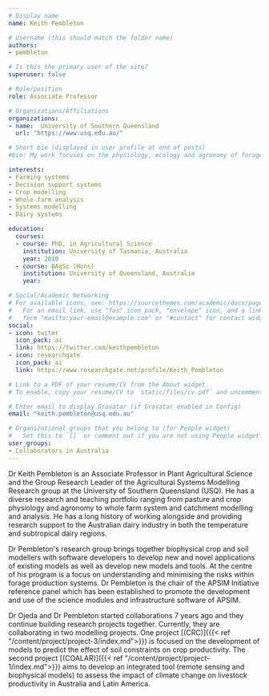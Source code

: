 ```yaml
---
# Display name
name: Keith Pembleton

# Username (this should match the folder name)
authors:
- pembleton

# Is this the primary user of the site?
superuser: false

# Role/position
role: Associate Professor 

# Organizations/Affiliations
organizations:
- name:  University of Southern Queensland
  url: "https://www.usq.edu.au/"

# Short bio (displayed in user profile at end of posts)
#bio: My work focuses on the physiology, ecology and agronomy of forage plants.

interests:
- Farming systems
- Decision support systems
- Crop modelling
- Whole-farm analysis
- Systems modelling
- Dairy systems

education:
  courses:
  - course: PhD, in Agricultural Science
    institution: University of Tasmania, Australia
    year: 2010
  - course: BAgSc (Hons)
    institution: University of Queensland, Australia
    year: 

# Social/Academic Networking
# For available icons, see: https://sourcethemes.com/academic/docs/page-builder/#icons
#   For an email link, use "fas" icon pack, "envelope" icon, and a link in the
#   form "mailto:your-email@example.com" or "#contact" for contact widget.
social:
- icon: twiter
  icon_pack: ai
  link: https://twitter.com/keithpembleton
- icon: researchgate
  icon_pack: ai
  link: https://www.researchgate.net/profile/Keith_Pembleton

# Link to a PDF of your resume/CV from the About widget.
# To enable, copy your resume/CV to `static/files/cv.pdf` and uncomment the lines below.

# Enter email to display Gravatar (if Gravatar enabled in Config)
email: "keith.pembleton@usq.edu.au"

# Organizational groups that you belong to (for People widget)
#   Set this to `[]` or comment out if you are not using People widget.
user_groups:
- Collaborators in Australia
---
```


Dr Keith Pembleton is an Associate Professor in Plant Agricultural Science and the Group Research Leader of the Agricultural Systems Modelling Research group at the University of Southern Queensland (USQ). He has a diverse research and teaching portfolio ranging from pasture and crop physiology and agronomy to whole farm system and catchment modelling and analysis. He has a long history of working alongside and providing research support to the Australian dairy industry in both the temperature and subtropical dairy regions.

Dr Pembleton's research group brings together biophysical crop and soil modellers with software developers to develop new and novel applications of existing models as well as develop new models and tools. At the centre of his program is a focus on understanding and minimising the risks within forage production systems. Dr Pembleton is the chair of the APSIM Initiative reference panel which has been established to promote the development and use of the science modules and infrastructure software of APSIM.

Dr Ojeda and Dr Pembleton started collaborations 7 years ago and they continue building research projects together. Currently, they are collaborating in two modelling projects. One project [(CRC)]({{< ref "/content/project/project-3/index.md">}}) is focused on the development of models to predict the effect of soil constraints on crop productivity. The second project [(COALAR)]({{< ref "/content/project/project-1/index.md">}}) aims to develop an integrated tool (remote sensing and biophysical models) to assess the impact of climate change on livestock productivity in Australia and Latin America.

